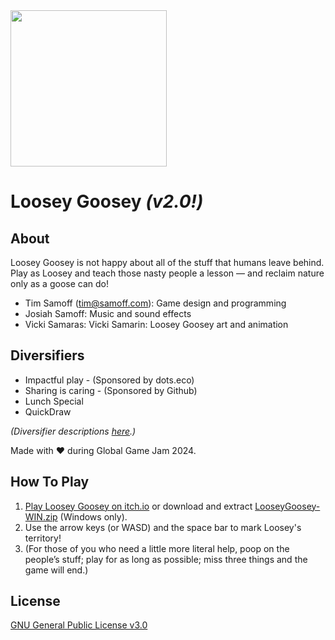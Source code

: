
<img src="https://github.com/timsamoff/LooseyGoosey/blob/main/prod/lg-icon.png?raw=true" width="250px">

# Loosey Goosey _(v2.0!)_

## About
Loosey Goosey is not happy about all of the stuff that humans leave behind. Play as Loosey and teach those nasty people a lesson — and reclaim nature only as a goose can do!

* Tim Samoff (tim@samoff.com): Game design and programming
* Josiah Samoff: Music and sound effects
* Vicki Samaras: Vicki Samarin: Loosey Goosey art and animation

## Diversifiers

* Impactful play - (Sponsored by dots.eco)
* Sharing is caring - (Sponsored by Github)
* Lunch Special
* QuickDraw

*(Diversifier descriptions [here](https://globalgamejam.org/news/ggj-2024-diversifiers-are-here).)*

Made with ❤ during Global Game Jam 2024.

## How To Play

1. [Play Loosey Goosey on itch.io](https://timsamoff.itch.io/loosey-goosey) or download and extract [LooseyGoosey-WIN.zip](https://github.com/timsamoff/LooseyGoosey/raw/main/LooseyGoosey-WIN.zip) (Windows only).
2. Use the arrow keys (or WASD) and the space bar to mark Loosey's territory!
3. (For those of you who need a little more literal help, poop on the people’s stuff; play for as long as possible; miss three things and the game will end.)

## License
[GNU General Public License v3.0](https://www.gnu.org/licenses/gpl-3.0.en.html)
